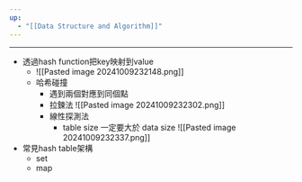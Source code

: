 ```yaml
---
up:
  - "[[Data Structure and Algorithm]]"
---
```

---
- 透過hash function把key映射到value
	- ![[Pasted image 20241009232148.png]]
	- 哈希碰撞
		- 遇到兩個對應到同個點
		- 拉鍊法
			![[Pasted image 20241009232302.png]]
		- 線性探測法
			- table size 一定要大於 data size
			![[Pasted image 20241009232337.png]]
- 常見hash table架構
	- set
	- map
